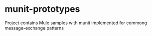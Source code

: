 # munit-prototypes
Project contains Mule samples with munit implemented for commong message-exchange patterns
